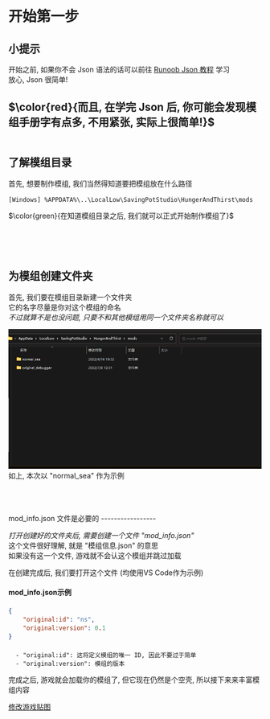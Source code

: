 开始第一步
=================
小提示
-----
开始之前, 如果你不会 Json 语法的话可以前往 [Runoob Json 教程](https://www.runoob.com/json/json-tutorial.html) 学习  
放心, Json 很简单!  

$\color{red}{而且, 在学完 Json 后, 你可能会发现模组手册字有点多, 不用紧张, 实际上很简单!}$
<br>
<br>
<br>
了解模组目录
-------------
首先, 想要制作模组, 我们当然得知道要把模组放在什么路径  

```
[Windows] %APPDATA%\..\LocalLow\SavingPotStudio\HungerAndThirst\mods
```

 $\color{green}{在知道模组目录之后, 我们就可以正式开始制作模组了}$

<br>
<br>
<br>

为模组创建文件夹
------------------  
  
首先, 我们要在模组目录新建一个文件夹  
它的名字尽量是你对这个模组的命名  
*不过就算不是也没问题, 只要不和其他模组用同一个文件夹名称就可以*

![模组路径示例](https://github.com/SavingPot/Game-Mod-Manual/blob/main/Pictures/How%20To%20Start/how_to_start_mod_path.png "模组路径示例")  
如上, 本次以 "normal_sea" 作为示例  
  
  
<br>
<br>
<br>
mod_info.json 文件是必要的
-----------------  
  
*打开创建好的文件夹后, 需要创建一个文件 "mod_info.json"*  
这个文件很好理解, 就是 "模组信息.json" 的意思  
如果没有这一个文件, 游戏就不会认这个模组并跳过加载  

在创建完成后, 我们要打开这个文件   (均使用VS Code作为示例)

#### mod_info.json示例
```json
{
    "original:id": "ns",
    "original:version": 0.1
}
```

####
```
  - "original:id": 这将定义模组的唯一 ID, 因此不要过于简单
  - "original:version": 模组的版本
```
  
完成之后, 游戏就会加载你的模组了, 但它现在仍然是个空壳, 所以接下来来丰富模组内容
  
[修改游戏贴图](https://github.com/SavingPot/Game-Mod-Manual/blob/main/Change%20Game%20Textures.md)  
